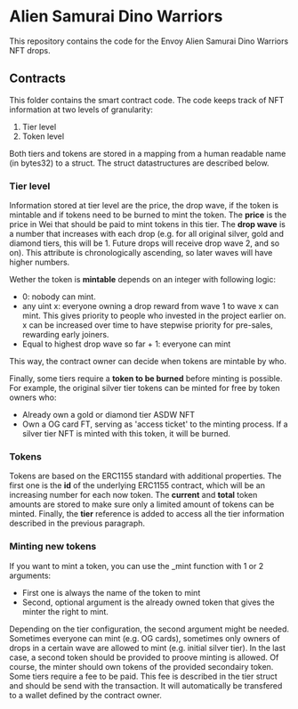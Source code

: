# Alien Samurai Dino Warriors

This repository contains the code for the Envoy Alien Samurai Dino Warriors NFT drops.

## Contracts

This folder contains the smart contract code. The code keeps track of NFT information at two levels of granularity:

1. Tier level
2. Token level

Both tiers and tokens are stored in a mapping from a human readable name (in bytes32) to a struct. The struct datastructures are described below.

### Tier level

Information stored at tier level are the price, the drop wave, if the token is mintable and if tokens need to be burned to mint the token.
The **price** is the price in Wei that should be paid to mint tokens in this tier.
The **drop wave** is a number that increases with each drop (e.g. for all original silver, gold and diamond tiers, this will be 1. Future drops will receive drop wave 2, and so on). This attribute is chronologically ascending, so later waves will have higher numbers.

Wether the token is **mintable** depends on an integer with following logic:

- 0: nobody can mint.
- any uint x: everyone owning a drop reward from wave 1 to wave x can mint. This gives priority to people who invested in the project earlier on. x can be increased over time to have stepwise priority for pre-sales, rewarding early joiners.
- Equal to highest drop wave so far + 1: everyone can mint

This way, the contract owner can decide when tokens are mintable by who.

Finally, some tiers require a **token to be burned** before minting is possible. For example, the original silver tier tokens can be minted for free by token owners who:

- Already own a gold or diamond tier ASDW NFT
- Own a OG card FT, serving as 'access ticket' to the minting process. If a silver tier NFT is minted with this token, it will be burned.

### Tokens

Tokens are based on the ERC1155 standard with additional properties. The first one is the **id** of the underlying ERC1155 contract, which will be an increasing number for each now token. The **current** and **total** token amounts are stored to make sure only a limited amount of tokens can be minted. Finally, the **tier** reference is added to access all the tier information described in the previous paragraph.

### Minting new tokens

If you want to mint a token, you can use the _mint function with 1 or 2 arguments:

- First one is always the name of the token to mint
- Second, optional argument is the already owned token that gives the minter the right to mint.

Depending on the tier configuration, the second argument might be needed. Sometimes everyone can mint (e.g. OG cards), sometimes only owners of drops in a certain wave are allowed to mint (e.g. initial silver tier). In the last case, a second token should be provided to proove minting is allowed. Of course, the minter should own tokens of the provided secondairy token.
Some tiers require a fee to be paid. This fee is described in the tier struct and should be send with the transaction. It will automatically be transfered to a wallet defined  by the contract owner.
